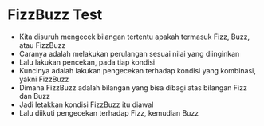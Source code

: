 # FizzBuzz Test

- Kita disuruh mengecek bilangan tertentu apakah termasuk Fizz, Buzz, atau FizzBuzz
- Caranya adalah melakukan perulangan sesuai nilai yang diinginkan
- Lalu lakukan pencekan, pada tiap kondisi
- Kuncinya adalah lakukan pengecekan terhadap kondisi yang kombinasi, yakni FizzBuzz
- Dimana FizzBuzz adalah bilangan yang bisa dibagi atas bilangan Fizz dan Buzz
- Jadi letakkan kondisi FizzBuzz itu diawal
- Lalu diikuti pengecekan terhadap Fizz, kemudian Buzz